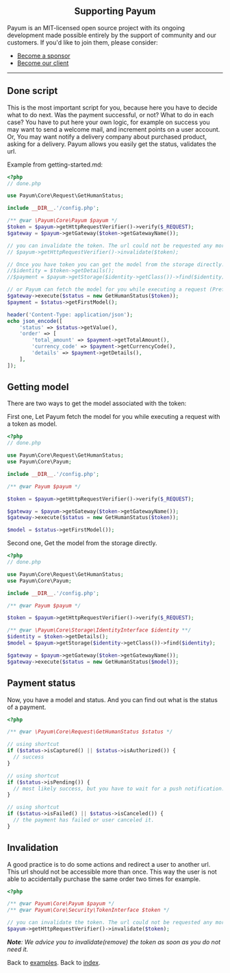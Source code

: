 <h2 align="center">Supporting Payum</h2>

Payum is an MIT-licensed open source project with its ongoing development made possible entirely by the support of community and our customers. If you'd like to join them, please consider:

- [Become a sponsor](https://www.patreon.com/makasim)
- [Become our client](http://forma-pro.com/)

---

## Done script

This is the most important script for you, because here you have to decide what to do next.
Was the payment successful, or not?
What to do in each case?
You have to put here your own logic, for example on success you may want to send a welcome mail, and increment points on a user account.
Or, You may want notify a delivery company about purchased product, asking for a delivery.
Payum allows you easily get the status, validates the url.

Example from getting-started.md:

```php
<?php
// done.php

use Payum\Core\Request\GetHumanStatus;

include __DIR__.'/config.php';

/** @var \Payum\Core\Payum $payum */
$token = $payum->getHttpRequestVerifier()->verify($_REQUEST);
$gateway = $payum->getGateway($token->getGatewayName());

// you can invalidate the token. The url could not be requested any more.
// $payum->getHttpRequestVerifier()->invalidate($token);

// Once you have token you can get the model from the storage directly. 
//$identity = $token->getDetails();
//$payment = $payum->getStorage($identity->getClass())->find($identity);

// or Payum can fetch the model for you while executing a request (Preferred).
$gateway->execute($status = new GetHumanStatus($token));
$payment = $status->getFirstModel();

header('Content-Type: application/json');
echo json_encode([
    'status' => $status->getValue(),
    'order' => [
        'total_amount' => $payment->getTotalAmount(),
        'currency_code' => $payment->getCurrencyCode(),
        'details' => $payment->getDetails(),
    ],
]);
```

## Getting model

There are two ways to get the model associated with the token:

First one, Let Payum fetch the model for you while executing a request with a token as model.

```php
<?php
// done.php

use Payum\Core\Request\GetHumanStatus;
use Payum\Core\Payum;

include __DIR__.'/config.php';

/** @var Payum $payum */

$token = $payum->getHttpRequestVerifier()->verify($_REQUEST);

$gateway = $payum->getGateway($token->getGatewayName());
$gateway->execute($status = new GetHumanStatus($token));

$model = $status->getFirstModel());
```

Second one, Get the model from the storage directly.

```php
<?php
// done.php

use Payum\Core\Request\GetHumanStatus;
use Payum\Core\Payum;

include __DIR__.'/config.php';

/** @var Payum $payum */

$token = $payum->getHttpRequestVerifier()->verify($_REQUEST);

/** @var \Payum\Core\Storage\IdentityInterface $identity **/
$identity = $token->getDetails();
$model = $payum->getStorage($identity->getClass())->find($identity);

$gateway = $payum->getGateway($token->getGatewayName());
$gateway->execute($status = new GetHumanStatus($model));
```

## Payment status

Now, you have a model and status. And you can find out what is the status of a payment.

```php
<?php

/** @var \Payum\Core\Request\GetHumanStatus $status */

// using shortcut
if ($status->isCaptured() || $status->isAuthorized()) {
  // success
}

// using shortcut
if ($status->isPending()) {
  // most likely success, but you have to wait for a push notification.
}

// using shortcut
if ($status->isFailed() || $status->isCanceled()) {
  // the payment has failed or user canceled it.
}
```

## Invalidation

A good practice is to do some actions and redirect a user to another url.
This url should not be accessible more than once.
This way the user is not able to accidentally purchase the same order two times for example.

```php
<?php

/** @var Payum\Core\Payum $payum */
/** @var Payum\Core\Security\TokenInterface $token */

// you can invalidate the token. The url could not be requested any more.
$payum->getHttpRequestVerifier()->invalidate($token);
```

_**Note**: We advice you to invalidate(remove) the token as soon as you do not need it._

Back to [examples](index.md).
Back to [index](../index.md).
